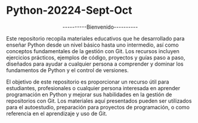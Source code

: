 # Python-20224-Sept-Oct
<div align="center">----------Bienvenido----------</div>

Este repositorio recopila materiales educativos que he desarrollado para enseñar Python desde un nivel básico hasta uno intermedio, así como conceptos fundamentales de la gestión con Git. Los recursos incluyen ejercicios prácticos, ejemplos de código, proyectos y guías paso a paso, diseñados para ayudar a cualquier persona a comprender y dominar los fundamentos de Python y el control de versiones.

El objetivo de este repositorio es proporcionar un recurso útil para estudiantes, profesionales o cualquier persona interesada en aprender programación en Python y mejorar sus habilidades en la gestión de repositorios con Git. Los materiales aquí presentados pueden ser utilizados para el autoestudio, preparación para proyectos de programación, o como referencia en el aprendizaje y uso de Git.